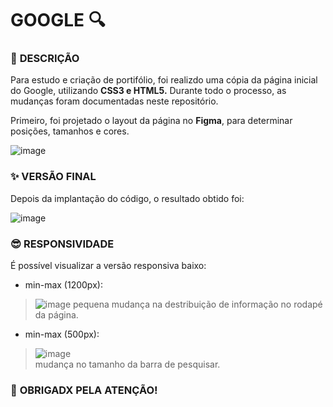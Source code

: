 # GOOGLE :mag:

### :speech_balloon: **DESCRIÇÃO**

Para estudo e criação de portifólio, foi realizdo uma cópia da página inicial do Google, utilizando **CSS3 e HTML5.** Durante todo o processo, as mudanças foram documentadas neste repositório.

Primeiro, foi projetado o layout da página no **Figma**, para determinar posições, tamanhos e cores. 

![image](https://user-images.githubusercontent.com/119085196/217018747-577649f0-86cd-49bf-99ba-007e5505c751.png)

### :sparkles: **VERSÃO FINAL** 

Depois da implantação do código, o resultado obtido foi: 

![image](https://user-images.githubusercontent.com/119085196/217019095-e32d4fb4-d1e5-42cb-bcc9-82fee95c13fc.png)

### :sunglasses: **RESPONSIVIDADE**

É possível visualizar a versão responsiva baixo:

- min-max (1200px):

> ![image](https://user-images.githubusercontent.com/119085196/217019698-23d9f440-be2d-4bbc-a7de-e6b3accc3c9c.png)
> pequena mudança na destribuição de informação no rodapé da página.

- min-max (500px):

> ![image](https://user-images.githubusercontent.com/119085196/217020052-fb0acd60-ff07-4c25-aeb5-661c1a87e571.png) <br>
> mudança no tamanho da barra de pesquisar.

### :raising_hand: **OBRIGADX PELA ATENÇÃO!**
